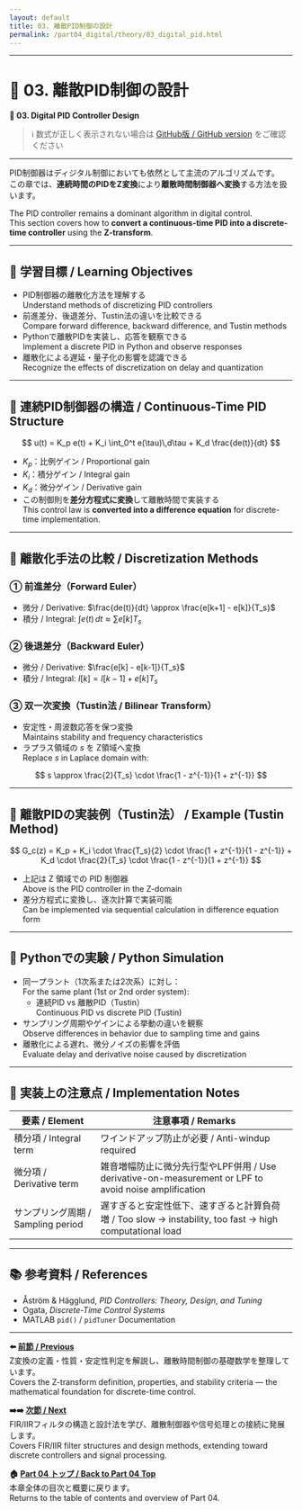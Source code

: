 ```yaml
---
layout: default
title: 03. 離散PID制御の設計
permalink: /part04_digital/theory/03_digital_pid.html
---
```


---

# 🧮 03. 離散PID制御の設計  
**🧮 03. Digital PID Controller Design**

> ℹ️ 数式が正しく表示されない場合は [GitHub版 / GitHub version](https://github.com/Samizo-AITL/EduController/blob/main/part04_digital/theory/03_digital_pid.md) をご確認ください

---

PID制御器はディジタル制御においても依然として主流のアルゴリズムです。  
この章では、**連続時間のPIDをZ変換**により**離散時間制御器へ変換**する方法を扱います。

The PID controller remains a dominant algorithm in digital control.  
This section covers how to **convert a continuous-time PID into a discrete-time controller** using the **Z-transform**.

---

## 🎯 学習目標 / Learning Objectives

- PID制御器の離散化方法を理解する  
  Understand methods of discretizing PID controllers  
- 前進差分、後退差分、Tustin法の違いを比較できる  
  Compare forward difference, backward difference, and Tustin methods  
- Pythonで離散PIDを実装し、応答を観察できる  
  Implement a discrete PID in Python and observe responses  
- 離散化による遅延・量子化の影響を認識できる  
  Recognize the effects of discretization on delay and quantization

---

## 🔁 連続PID制御器の構造 / Continuous-Time PID Structure

$$
u(t) = K_p e(t) + K_i \int_0^t e(\tau)\,d\tau + K_d \frac{de(t)}{dt}
$$

- $K_p$：比例ゲイン / Proportional gain  
- $K_i$：積分ゲイン / Integral gain  
- $K_d$：微分ゲイン / Derivative gain  
- この制御則を**差分方程式に変換**して離散時間で実装する  
  This control law is **converted into a difference equation** for discrete-time implementation.

---

## 🔀 離散化手法の比較 / Discretization Methods

### ① 前進差分（Forward Euler）

- 微分 / Derivative: $\frac{de(t)}{dt} \approx \frac{e[k+1] - e[k]}{T_s}$  
- 積分 / Integral: $\int e(t)\,dt \approx \sum e[k] T_s$

### ② 後退差分（Backward Euler）

- 微分 / Derivative: $\frac{e[k] - e[k-1]}{T_s}$  
- 積分 / Integral: $I[k] = I[k-1] + e[k] T_s$

### ③ 双一次変換（Tustin法 / Bilinear Transform）

- 安定性・周波数応答を保つ変換  
  Maintains stability and frequency characteristics  
- ラプラス領域の $s$ を Z領域へ変換  
  Replace $s$ in Laplace domain with:

$$
s \approx \frac{2}{T_s} \cdot \frac{1 - z^{-1}}{1 + z^{-1}}
$$

---

## 🧮 離散PIDの実装例（Tustin法） / Example (Tustin Method)

$$
G_c(z) = K_p + K_i \cdot \frac{T_s}{2} \cdot \frac{1 + z^{-1}}{1 - z^{-1}} + K_d \cdot \frac{2}{T_s} \cdot \frac{1 - z^{-1}}{1 + z^{-1}}
$$

- 上記は Z 領域での PID 制御器  
  Above is the PID controller in the Z-domain  
- 差分方程式に変換し、逐次計算で実装可能  
  Can be implemented via sequential calculation in difference equation form

---

## 🧪 Pythonでの実験 / Python Simulation

- 同一プラント（1次系または2次系）に対し：  
  For the same plant (1st or 2nd order system):
  - 連続PID vs 離散PID（Tustin）  
    Continuous PID vs discrete PID (Tustin)  
- サンプリング周期やゲインによる挙動の違いを観察  
  Observe differences in behavior due to sampling time and gains  
- 離散化による遅れ、微分ノイズの影響を評価  
  Evaluate delay and derivative noise caused by discretization

---

## 🧠 実装上の注意点 / Implementation Notes

| **要素 / Element** | **注意事項 / Remarks** |
|---------------------|------------------------|
| 積分項 / Integral term | ワインドアップ防止が必要 / Anti-windup required |
| 微分項 / Derivative term | 雑音増幅防止に微分先行型やLPF併用 / Use derivative-on-measurement or LPF to avoid noise amplification |
| サンプリング周期 / Sampling period | 遅すぎると安定性低下、速すぎると計算負荷増 / Too slow → instability, too fast → high computational load |

---

## 📚 参考資料 / References

- Åström & Hägglund, *PID Controllers: Theory, Design, and Tuning*  
- Ogata, *Discrete-Time Control Systems*  
- MATLAB `pid()` / `pidTuner` Documentation

---

**⬅️ [前節 / Previous](https://samizo-aitl.github.io/EduController/part04_digital/theory/02_z_transform.html)**  
Z変換の定義・性質・安定性判定を解説し、離散時間制御の基礎数学を整理しています。  
Covers the Z-transform definition, properties, and stability criteria — the mathematical foundation for discrete-time control.

**➡️➡️ [次節 / Next](https://samizo-aitl.github.io/EduController/part04_digital/theory/04_fir_iir_filter.html)**  
FIR/IIRフィルタの構造と設計法を学び、離散制御器や信号処理との接続に発展します。  
Covers FIR/IIR filter structures and design methods, extending toward discrete controllers and signal processing.

**🏠 [Part 04 トップ / Back to Part 04 Top](https://samizo-aitl.github.io/EduController/part04_digital/)**  
本章全体の目次と概要に戻ります。  
Returns to the table of contents and overview of Part 04.
